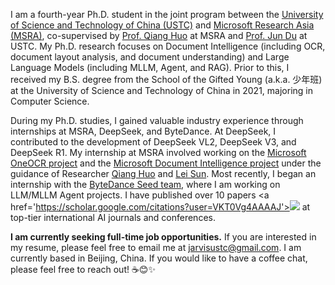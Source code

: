 
I am a fourth-year Ph.D. student in the joint program between the [University of Science and Technology of China (USTC)](https://ustc.edu.cn/) and [Microsoft Research Asia (MSRA)](https://www.microsoft.com/en-us/research/lab/microsoft-research-asia/), co-supervised by [Prof. Qiang Huo](https://www.microsoft.com/en-us/research/people/qianghuo/) at MSRA and [Prof. Jun Du](http://staff.ustc.edu.cn/~jundu/) at USTC. My Ph.D. research focuses on Document Intelligence (including OCR, document layout analysis, and document understanding) and Large Language Models (including MLLM, Agent, and RAG). Prior to this, I received my B.S. degree from the School of the Gifted Young (a.k.a. 少年班) at the University of Science and Technology of China in 2021, majoring in Computer Science.

During my Ph.D. studies, I gained valuable industry experience through internships at MSRA, DeepSeek, and ByteDance. At DeepSeek, I contributed to the development of DeepSeek VL2, DeepSeek V3, and DeepSeek R1. My internship at MSRA involved working on the [Microsoft OneOCR project](https://learn.microsoft.com/en-us/azure/ai-services/computer-vision/overview-ocr) and the [Microsoft Document Intelligence project](https://azure.microsoft.com/en-us/products/ai-services/ai-document-intelligence) under the guidance of Researcher [Qiang Huo](https://www.microsoft.com/en-us/research/people/qianghuo/) and [Lei Sun](https://scholar.google.com/citations?user=cUfOZxQAAAAJ&hl=en). Most recently, I began an internship with the [ByteDance Seed team](https://seed.bytedance.com/en/), where I am working on LLM/MLLM Agent projects. I have published over 10 papers \<a href='https://scholar.google.com/citations?user=VKT0Vg4AAAAJ'><img src="https://img.shields.io/endpoint?logo=Google%20Scholar&url=https%3A%2F%2Fcdn.jsdelivr.net%2Fgh%2FJarvisUSTC%2Fjarvisustc.github.io@google-scholar-stats%2Fgs_data_shieldsio.json&labelColor=f6f6f6&color=9cf&style=flat&label=citations"></a> at top-tier international AI journals and conferences.

**I am currently seeking full-time job opportunities.** If you are interested in my resume, please feel free to email me at [jarvisustc@gmail.com](mailto:jarvisustc@gmail.com). I am currently based in Beijing, China. If you would like to have a coffee chat, please feel free to reach out! ☕😊✨
